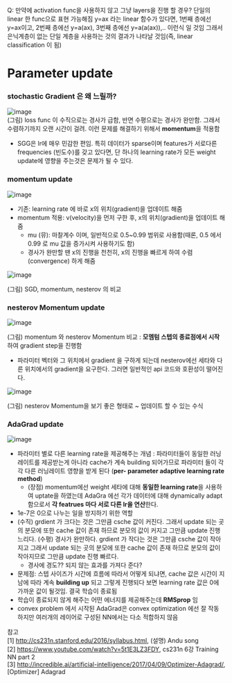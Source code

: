 Q: 만약에 activation func을 사용하지 않고 그냥 layers을 진행 할 경우? 
단일의 linear 한 func으로 표현 가능해짐
y=ax 라는 linear 함수가 있다면, 1번째 층에선 y=ax이고, 2번째 층에선 y=a(ax), 3번째 층에선 y=a(a(ax)),.. 이런식 일 것임
그래서 은닉계층이 없는 단일 계층을 사용하는 것의 결과가 나타날 것임(즉, linear classification 이 됨)

# Parameter update
### stochastic Gradient 은 왜 느릴까?
![image](https://user-images.githubusercontent.com/56099627/70980180-39ae7680-20f6-11ea-8fd0-a7b11cf981d7.png)  
(그림) loss func 이 수직으로는 경사가 급함, 반면 수평으로는 경사가 완만함. 그래서 수렴하기까지 오랜 시간이 걸려. 이런 문제를 해결하기 위해서 **momentum**을 적용함  
- SGG은 lr에 매우 민감한 편임. 특히 데이터가 sparse이며 features가 서로다른 frequencies (빈도수)를 갖고 있다면, 단 하나의 learning rate가 모든 weight update에 영향을 주는것은 문제가 될 수 있다.


### momentum update
![image](https://user-images.githubusercontent.com/56099627/70980894-73cc4800-20f7-11ea-92c2-1475d65f410c.png)  
- 기존: learning rate 에 바로 x의 위치(gradient)을 업데이트 해줌
- momentum 적용: v(velocity)을 먼저 구한 후, x의 위치(gradient)을 업데이트 해줌
  - mu (뮤): 마찰계수 이며, 일반적으로 0.5~0.99 범위로 사용함(때론, 0.5 에서 0.99 로 mu 값을 증가시켜 사용하기도 함)
  - 경사가 완만할 땐 x의 진행을 천천히, x의 진행을 빠르게 하여 수렴(convergence) 하게 해줌

![image](https://user-images.githubusercontent.com/56099627/70984913-a62d7380-20fe-11ea-8aaf-447acb3a357c.png)
  
(그림) SGD, momentum, nesterov 의 비교

### nesterov Momentum update
![image](https://user-images.githubusercontent.com/56099627/70982968-4ed9d400-20fb-11ea-860a-a6a719521f9d.png)  
  
(그림) momentum 와 nesterov Momentum 비교 : **모멤텀 스텝의 종료점에서 시작** 하여 gradient step을 진행함  
- 파라미터 벡터와 그 위치에서 gradient 을 구하게 되는데 nesterov에선 세타와 다른 위치에서의 gradient을 요구한다. 그러면 일반적인 api 코드와 호환성이 떨어진다. 

![image](https://user-images.githubusercontent.com/56099627/70984362-b2fd9780-20fd-11ea-85db-d5679730cce4.png)  

(그림) nesterov Momentum을 보기 좋은 형태로 ~ 업데이트 할 수 있는 수식 

### AdaGrad update
![image](https://user-images.githubusercontent.com/56099627/70986386-2359e800-2101-11ea-8419-7579f7dae6f7.png)  
- 파라미터 별로 다른 learning rate을 제공해주는 개념 : 파라미터들이 동일한 러닝레이트를 제공받는게 아니라 cache가 계속 building  되어가므로 파라미터 들이 각각 다른 러닝레이트 영향을 받게 된다 (**per- parameter adaptive learning rate method**)
  - (장점) momentum에선 weight 세타에 대해 **동일한 learning rate**을 사용하여 uptate을 하였는데 AdaGra 에선 각가 데이터에 대해 dynamically adapt 함으로서 **각 featrues 마다 서로 다른 lr을 연산**한다.
- 1e-7은 0으로 나누는 일을 방지하기 위한 역할
- (수직) grdient 가 크다는 것은 그만큼 csche 값이 커진다. 그래서 update 되는 곳의 분모에 또한 cache 값이 존재 하므로 분모의 값이 커지고 그만큼 update 진행 느리다. (수평) 경사가 완만하다. grdient 가 작다는 것은 그만큼 csche 값이 작아지고 그래서 update 되는 곳의 분모에 또한 cache 값이 존재 하므로 분모의 값이 작아지므로 그만큼 update 진행 빠르다. 
  - 경사에 경도?? 되지 않는 효과를 가져다 준다?
- 문제점: 스텝 사이즈가 시간에 흐름에 따라서 어떻게 되냐면, cache 값은 시간이 지남에 따라 계속 **building up** 되고 그렇게 진행되다 보면 learning rate 값은 0에 가까운 값이 될것임. 결국 학습이 종료됨
- 학습이 종료되지 않게 해주는 어떤 에너지를 제공해주는데 **RMSprop** 임
- convex problem 에서 시작된 AdaGrad은 convex optimization 에선 잘 작동 하지만 여러개의 레이어로 구성된 NN에서는 다소 적합하지 않음






참고  
[1] http://cs231n.stanford.edu/2016/syllabus.html, (설명) Andu song  
[2] https://www.youtube.com/watch?v=5t1E3LZ3FDY, cs231n 6강 Training NN part 2  
[3] http://incredible.ai/artificial-intelligence/2017/04/09/Optimizer-Adagrad/, [Optimizer] Adagrad
